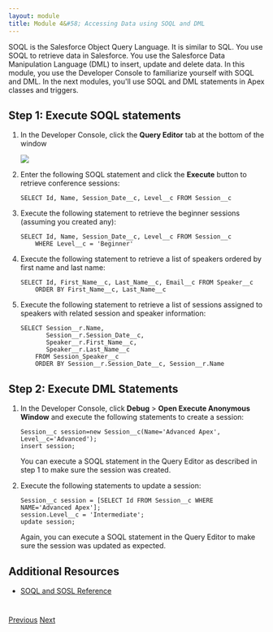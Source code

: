 ```yaml
---
layout: module
title: Module 4&#58; Accessing Data using SOQL and DML
---
```

SOQL is the Salesforce Object Query Language. It is similar to SQL. You use SOQL to retrieve data in Salesforce.
You use the Salesforce Data Manipulation Language (DML) to insert, update and delete data. In this module, you use the Developer Console to familiarize yourself with SOQL
and DML. In the next modules, you'll use SOQL and DML statements in Apex classes and triggers.

## Step 1: Execute SOQL statements

1. In the Developer Console, click the **Query Editor** tab at the bottom of the window

    ![](images/queryeditor.jpg)

1. Enter the following SOQL statement and click the **Execute** button to retrieve conference sessions:

    ```
    SELECT Id, Name, Session_Date__c, Level__c FROM Session__c
    ```

1. Execute the following statement to retrieve the beginner sessions (assuming you created any):  

    ```
    SELECT Id, Name, Session_Date__c, Level__c FROM Session__c
        WHERE Level__c = 'Beginner'
    ```

1. Execute the following statement to retrieve a list of speakers ordered by first name and last name:

    ```
    SELECT Id, First_Name__c, Last_Name__c, Email__c FROM Speaker__c
        ORDER BY First_Name__c, Last_Name__c
    ```

1. Execute the following statement to retrieve a list of sessions assigned to speakers with related session and speaker information:

    ```
    SELECT Session__r.Name,
           Session__r.Session_Date__c,
           Speaker__r.First_Name__c,
           Speaker__r.Last_Name__c
        FROM Session_Speaker__c
        ORDER BY Session__r.Session_Date__c, Session__r.Name
    ```


## Step 2: Execute DML Statements


1. In the Developer Console, click **Debug** > **Open Execute Anonymous Window** and execute the following statements to create a session:

    ```
    Session__c session=new Session__c(Name='Advanced Apex', Level__c='Advanced');
    insert session;
    ```

    You can execute a SOQL statement in the Query Editor as described in step 1 to make sure the session was created.


2. Execute the following statements to update a session:

    ```
    Session__c session = [SELECT Id FROM Session__c WHERE NAME='Advanced Apex'];
    session.Level__c = 'Intermediate';
    update session;
    ```

    Again, you can execute a SOQL statement in the Query Editor to make sure the session was updated as expected.


## Additional Resources

- [SOQL and SOSL Reference](http://www.salesforce.com/us/developer/docs/soql_sosl/index_Left.htm)


<div class="row" style="margin-top:40px;">
<div class="col-sm-12">
<a href="Creating-an-Apex-Class.html" class="btn btn-default"><i class="glyphicon glyphicon-chevron-left"></i> Previous</a>
<a href="Creating-Triggers.html" class="btn btn-default pull-right">Next <i class="glyphicon glyphicon-chevron-right"></i></a>
</div>
</div>
